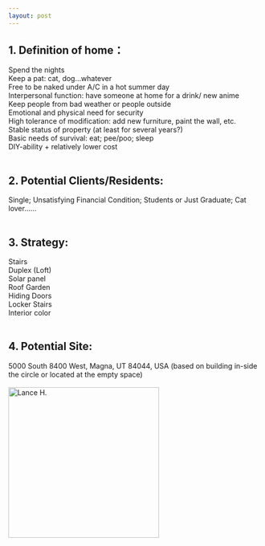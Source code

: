 ```yaml
---
layout: post
---
```


## 1. Definition of home：
Spend the nights  <br>
Keep a pat: cat, dog…whatever  <br>
Free to be naked under A/C in a hot summer day  <br>
Interpersonal function: have someone at home for a drink/ new anime  <br>
Keep people from bad weather or people outside   <br>
Emotional and physical need for security  <br>
High tolerance of modification: add new furniture, paint the wall, etc. <br>
Stable status of property (at least for several years?)  <br>
Basic needs of survival: eat; pee/poo; sleep   <br>
DIY-ability + relatively lower cost   <br>
 <br>
## 2. Potential Clients/Residents:  
Single; Unsatisfying Financial Condition; Students or Just Graduate; Cat lover……  <br>
 <br>
## 3. Strategy: 
Stairs        <br>
Duplex (Loft) <br>
Solar panel   <br>
Roof Garden   <br>
Hiding Doors  <br>
Locker Stairs  <br>
Interior color <br>
<br>
## 4.	Potential Site: 
5000 South 8400 West, Magna, UT 84044, USA (based on building in-side the circle or located at the empty space) <br><br>
 <img alt="Lance H." src="https://github.com/LanceHHe/LanceH./blob/master/Page%20Material/site1.png?raw=true" width="300">
